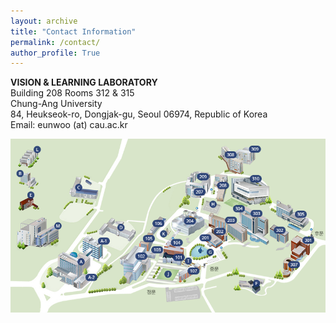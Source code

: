 ```yaml
---
layout: archive
title: "Contact Information"
permalink: /contact/
author_profile: True
---
```

**VISION & LEARNING LABORATORY**      
Building 208 Rooms 312 & 315     
Chung-Ang University  
84, Heukseok-ro, Dongjak-gu, Seoul 06974, Republic of Korea      
Email: eunwoo (at) cau.ac.kr       


<img src='/images/cau-map.png' width="700" align="left" style="margin-right:50px">
